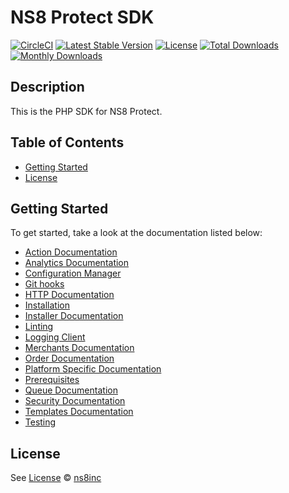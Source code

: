 # NS8 Protect SDK

[![CircleCI](https://circleci.com/gh/ns8inc/protect-sdk-php.svg?style=svg)](https://app.circleci.com/pipelines/github/ns8inc/protect-sdk-php)
[![Latest Stable Version](https://poser.pugx.org/ns8/protect-sdk/v/stable)](https://packagist.org/packages/ns8/protect-sdk)
[![License](https://poser.pugx.org/ns8/protect-sdk/license)](https://packagist.org/packages/ns8/protect-sdk)
[![Total Downloads](https://poser.pugx.org/ns8/protect-sdk/downloads)](https://packagist.org/packages/ns8/protect-sdk)
[![Monthly Downloads](https://poser.pugx.org/ns8/protect-sdk/d/monthly)](https://packagist.org/packages/ns8/protect-sdk)

## Description

This is the PHP SDK for NS8 Protect.

## Table of Contents

- [Getting Started](#getting-started)
- [License](#license)

## Getting Started

To get started, take a look at the documentation listed below:

- [Action Documentation](docs/action-documentation.md)
- [Analytics Documentation](docs/analytics_documentation.md)
- [Configuration Manager](docs/configuration-documentation.md)
- [Git hooks](docs/git-hooks.md)
- [HTTP Documentation](docs/http-documentation.md)
- [Installation](docs/installation.md)
- [Installer Documentation](docs/installer-documentation.md)
- [Linting](docs/linting.md)
- [Logging Client](docs/logging-documentation.md)
- [Merchants Documentation](docs/merchants-documentation.md)
- [Order Documentation](docs/order-documentation.md)
- [Platform Specific Documentation](docs/platform-specific-documentation.md)
- [Prerequisites](docs/prerequisites.md)
- [Queue Documentation](docs/queue-documentation.md)
- [Security Documentation](docs/security-documentation.md)
- [Templates Documentation](docs/templates-documentation.md)
- [Testing](docs/testing.md)

## License

See [License](./LICENSE)
© [ns8inc](https://ns8.com)
